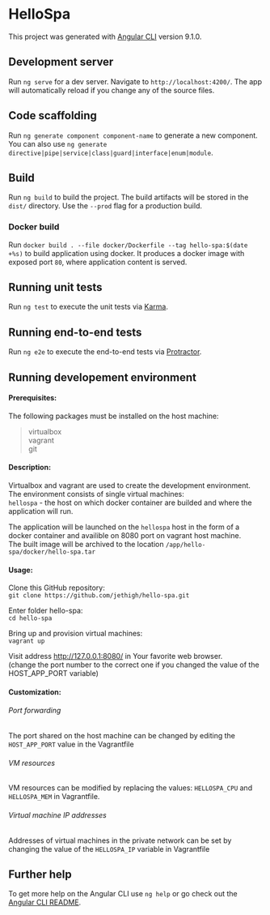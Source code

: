 # HelloSpa
  
This project was generated with [Angular CLI](https://github.com/angular/angular-cli) version 9.1.0.

## Development server

Run `ng serve` for a dev server. Navigate to `http://localhost:4200/`. The app will automatically reload if you change any of the source files.

## Code scaffolding

Run `ng generate component component-name` to generate a new component. You can also use `ng generate directive|pipe|service|class|guard|interface|enum|module`.

## Build

Run `ng build` to build the project. The build artifacts will be stored in the `dist/` directory. Use the `--prod` flag for a production build.

### Docker build

Run `docker build . --file docker/Dockerfile --tag hello-spa:$(date +%s)` to build application using docker.
It produces a docker image with exposed port `80`, where application content is served.

## Running unit tests

Run `ng test` to execute the unit tests via [Karma](https://karma-runner.github.io).

## Running end-to-end tests

Run `ng e2e` to execute the end-to-end tests via [Protractor](http://www.protractortest.org/).

## Running developement environment

#### Prerequisites:
The following packages must be installed on the host machine:
> virtualbox  
> vagrant  
> git


#### Description:

Virtualbox and vagrant are used to create the development environment.
The environment consists of single virtual machines:  
`hellospa` - the host on which docker container are builded and where the application will run. 

The application will be launched on the `hellospa` host in the form of a docker container and availible on 8080 port on vagrant host machine.   
The built image will be archived to the location `/app/hello-spa/docker/hello-spa.tar`  


#### Usage:  

Clone this GitHub repository:  
`git clone https://github.com/jethigh/hello-spa.git`  

Enter folder hello-spa:  
`cd hello-spa`  

Bring up and provision virtual machines:  
`vagrant up`  

Visit address http://127.0.0.1:8080/ in Your favorite web browser.  
(change the port number to the correct one if you changed the value of the HOST_APP_PORT variable)

#### Customization:  

###### Port forwarding
The port shared on the host machine can be changed by editing the `HOST_APP_PORT` value in the Vagrantfile  

###### VM resources
VM resources can be modified by replacing the values: `HELLOSPA_CPU` and `HELLOSPA_MEM` in Vagrantfile.  

###### Virtual machine IP addresses
Addresses of virtual machines in the private network can be set by changing the value of the `HELLOSPA_IP` variable in Vagrantfile   

## Further help

To get more help on the Angular CLI use `ng help` or go check out the [Angular CLI README](https://github.com/angular/angular-cli/blob/master/README.md).

